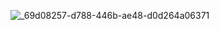 ![_69d08257-d788-446b-ae48-d0d264a06371](https://github.com/user-attachments/assets/b8a7ec56-4f85-446a-b1c0-010dd8483af0)
